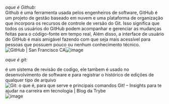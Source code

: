 *oque é Github:*  
Github é uma ferramenta usada pelos engenheiros de software, GitHub é um projeto de gestão baseado em nuvem e uma plataforma de organização que incorpora os recursos de controle de versão do Git. 
Isso significa que todos os usuários do GitHub podem acompanhar e gerenciar as mudanças feitas para o código-fonte em tempo real, Além disso, a interface de usuário do GitHub é mais amigável 
fazendo com que seja mais acessível para pessoas que possuem pouco ou nenhum conhecimento técnico. 
<img src="https://encrypted-tbn0.gstatic.com/images?q=tbn:ANd9GcSS4UJP8NHuKjQ34J-SqrUsOkUn4LgI4TQwFA3vAtqkvw&amp;s" alt="GitHub | San Francisco CA"/>![image](https://github.com/alyrdx29/aula-git2/assets/165078221/ea5dfbc3-a561-41a9-a89f-aae6e877c89f)

*oque é git:* 

é um sistema de revisão de codigo, ele tambem é usado no desenvolvimento de software e para  registrar o histórico de edições de qualquer tipo de arquivo 
<img src="https://lh5.googleusercontent.com/GON_64dRForX0sHEEPo3Ftwzs2y3vm1vSRfM4fXms0NUshggh_BKIIiqm9yddHVtO_jkEnskIZJJGIu26BPh7zu4W1XQ3C1-DJlt3RhHa9ZKz3J2tmoCrBbgcvS48PdhD2auceGd" alt="Git: o que é, para que serve e principais comandos Git! – Insights para te  ajudar na carreira em tecnologia | Blog da Trybe"/>![image](https://github.com/alyrdx29/aula-git2/assets/165078221/f83a319a-f0a3-4517-a54c-48afa455d185)

